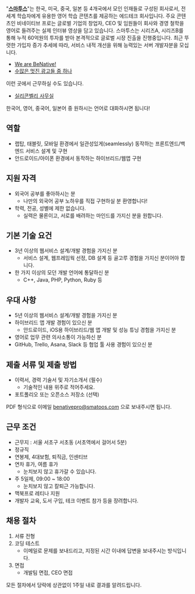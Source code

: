 "**[스마투스](http://benativepro.kr)**"는 한국, 미국, 중국, 일본 등 4개국에서 모인 인재들로 구성된 회사로서,
전 세계 학습자에게 유용한 영어 학습 콘텐츠를 제공하는 에드테크 회사입니다.
주요 콘텐츠인 비네이티브 프로는 글로벌 기업의 창업자, CEO 및 임원들이 회사와 경영 철학을 영어로 들려주는 실제 인터뷰 영상을 담고 있습니다.
스마투스는 시리즈A, 시리즈B를 통해 누적 60억원의 투자를 받아 본격적으로 글로벌 시장 진출을 진행중입니다. 최근 뚜렷한 가입자 증가 추세에 따라, 서비스 내적 개선을 위해 능력있는 서버 개발자분을 모십니다.

- [We are BeNative!](https://www.youtube.com/watch?v=luQo35gyYHo)
- [수많은 멋진 광고들 중 하나](https://www.youtube.com/watch?v=MCuQEyo2dvQ)

이런 곳에서 근무하실 수도 있습니다.

- [실리콘벨리 사무실](https://benative.wordpress.com/2015/07/08/benative-now-open-in-silicon-valley/)

한국어, 영어, 중국어, 일본어 중 원하시는 언어로 대화하시면 됩니다!

## 역할

- 랩탑, 태블릿, 모바일 환경에서 일관성있게(seamlessly) 동작하는 프론트엔드/백엔드 서비스 설계 및 구현
- 안드로이드/아이폰 환경에서 동작하는 하이브리드/웹앱 구현

## 지원 자격

- 외국어 공부를 좋아하시는 분
  * 나만의 외국어 공부 노하우를 직접 구현하실 분 환영합니다!
- 학력, 전공, 성별에 제한 없습니다.
  * 실력은 물론이고, 서로를 배려하는 마인드를 가지신 분을 원합니다.

## 기본 기술 요건

- 3년 이상의 웹서비스 설계/개발 경험을 가지신 분
  * 서비스 설계, 웹프레임웍 선정, DB 설계 등 골고루 경험을 가지신 분이어야 합니다.
- 한 가지 이상의 모던 개발 언어에 통달하신 분
  * C++, Java, PHP, Python, Ruby 등

## 우대 사항

- 5년 이상의 웹서비스 설계/개발 경험을 가지신 분
- 하이브리드 앱 개발 경험이 있으신 분
  * 안드로이드, iOS용 하이브리드/웹 앱 개발 및 성능 튜닝 경험을 가지신 분
- 영어로 업무 관련 의사소통이 가능하신 분
- GitHub, Trello, Asana, Slack 등 협업 툴 사용 경험이 있으신 분

## 제출 서류 및 제출 방법

- 이력서, 경력 기술서 및 자기소개서 (필수)
  * 기술적인 내용 위주로 적어주세요.
- 포트폴리오 또는 오픈소스 저장소 (선택)

PDF 형식으로 이메일 benativepro@smatoos.com 으로 보내주시면 됩니다.

## 근무 조건

- 근무지 : 서울 서초구 서초동 (서초역에서 걸어서 5분)
- 정규직
- 연봉제, 4대보험, 퇴직금, 인센티브
- 연차 휴가, 여름 휴가
  * 눈치보지 않고 휴가갈 수 있습니다.
- 주 5일제, 09:00 ~ 18:00
  * 눈치보지 않고 칼퇴근 가능합니다.
- 맥북프로 레티나 지원
- 개발자 교육, 도서 구입, 테크 이벤트 참가 등을 장려합니다.

## 채용 절차

1. 서류 전형
1. 코딩 테스트
   * 이메일로 문제를 보내드리고, 지정된 시간 이내에 답변을 보내주시는 방식입니다.
1. 면접
   * 개발팀 면접, CEO 면접

모든 절차에서 당락에 상관없이 1주일 내로 결과를 알려드립니다.

